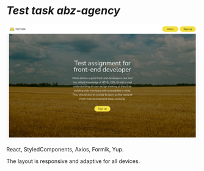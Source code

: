 # **_Test task abz-agency_**

![test task](image.png)

React, StyledComponents, Axios, Formik, Yup.

The layout is responsive and adaptive for all devices.
